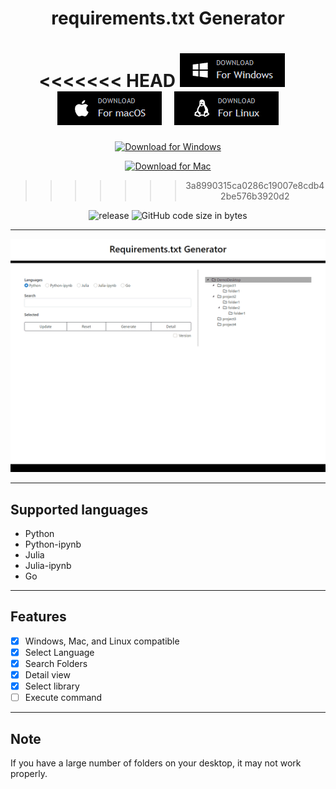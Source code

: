 <h1 align="center">requirements.txt Generator</h1>

<div align="center">

<<<<<<< HEAD
[![Download for Windows](static/images/download_for_windows.png)](https://github.com/ogty/RequirementsGenerator/releases/download/v1.1.1/.zip)&nbsp;&nbsp;&nbsp;[![Download for Mac](static/images/download_for_mac.png)](https://github.com/ogty/RequirementsGenerator/releases/download/v1.1.1/Mac.zip)&nbsp;&nbsp;&nbsp;[![Download for Linux](static/images/download_for_linux.png)](https://github.com/ogty/RequirementsGenerator/releases/download/v1.1.1/Mac.zip)
=======
 [![Download for Windows](https://img.shields.io/badge/-Download%20for%20Windows-%2322A6F3)](https://github.com/ogty/RequirementsGenerator/releases/download/v1.1.1/Windows.zip)
  
 [![Download for Mac](https://img.shields.io/badge/-Download%20for%20Mac-%2322A6F3)](https://github.com/ogty/RequirementsGenerator/releases/download/v1.1.1/Mac.zip)
>>>>>>> 3a8990315ca0286c19007e8cdb42be576b3920d2

![release](https://img.shields.io/github/v/release/ogty/RequirementsGenerator?style=social)&nbsp;![GitHub code size in bytes](https://img.shields.io/github/languages/code-size/ogty/RequirementsGenerator?style=social)
 
</div>





***

![sample](static/images/sample.gif)

***

## Supported languages

 - Python
 - Python-ipynb
 - Julia
 - Julia-ipynb
 - Go

***

## Features

 - [x] Windows, Mac, and Linux compatible
 - [x] Select Language
 - [x] Search Folders
 - [x] Detail view
 - [x] Select library
 - [ ] Execute command

***

## Note

If you have a large number of folders on your desktop, it may not work properly.
